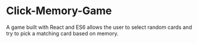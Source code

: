 # Click-Memory-Game
A game built with React and ES6 allows the user to select random cards and try to pick a matching card based on memory.
